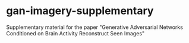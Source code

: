 # gan-imagery-supplementary
Supplementary material for the paper "Generative Adversarial Networks Conditioned on Brain Activity Reconstruct Seen Images"
